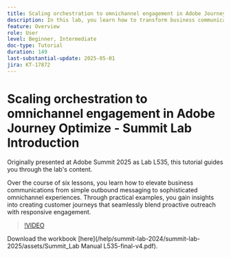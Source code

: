 ```yaml
---
title: Scaling orchestration to omnichannel engagement in Adobe Journey Optimize - Summit Lab Introduction
description: In this lab, you learn how to transform business communications from basic outbound messaging to sophisticated omnichannel experiences. Through practical examples, you create a customer journey that combines proactive outreach with responsive engagement.
feature: Overview
role: User
level: Beginner, Intermediate
doc-type: Tutorial
duration: 149
last-substantial-update: 2025-05-01
jira: KT-17872
---
```


# Scaling orchestration to omnichannel engagement in Adobe Journey Optimize - Summit Lab Introduction

Originally presented at Adobe Summit 2025 as Lab L535, this tutorial guides you through the lab's content. 

Over the course of six lessons, you learn how to elevate business communications from simple outbound messaging to sophisticated omnichannel experiences. Through practical examples, you gain insights into creating customer journeys that seamlessly blend proactive outreach with responsive engagement.

>[!VIDEO](https://video.tv.adobe.com/v/3457828/?learn=on&enablevpops)

Download the workbook [here](/help/summit-lab-2024/summit-lab-2025/assets/Summit_Lab Manual L535-final-v4.pdf).


